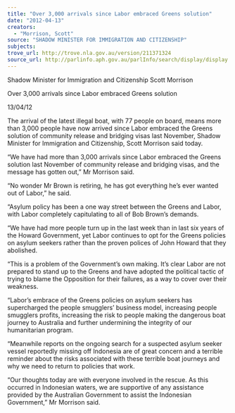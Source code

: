 ```yaml
---
title: "Over 3,000 arrivals since Labor embraced Greens solution"
date: "2012-04-13"
creators:
  - "Morrison, Scott"
source: "SHADOW MINISTER FOR IMMIGRATION AND CITIZENSHIP"
subjects:
trove_url: http://trove.nla.gov.au/version/211371324
source_url: http://parlinfo.aph.gov.au/parlInfo/search/display/display.w3p;query=Id%3A%22media/pressrel/1569703%22
---
```


 Shadow Minister for Immigration and Citizenship Scott Morrison 

 Over 3,000 arrivals since Labor embraced Greens solution  

 13/04/12  

 The arrival of the latest illegal boat, with 77 people on board, means more than 3,000  people have now arrived since Labor embraced the Greens solution of community  release and bridging visas last November, Shadow Minister for Immigration and  Citizenship, Scott Morrison said today. 

 “We have had more than 3,000 arrivals since Labor embraced the Greens solution  last November of community release and bridging visas, and the message has  gotten out,” Mr Morrison said. 

 “No wonder Mr Brown is retiring, he has got everything he’s ever wanted out of  Labor,” he said. 

 “Asylum policy has been a one way street between the Greens and Labor, with  Labor completely capitulating to all of Bob Brown’s demands. 

 “We have had more people turn up in the last week than in last six years of the  Howard Government, yet Labor continues to opt for the Greens policies on asylum  seekers rather than the proven polices of John Howard that they abolished. 

 “This is a problem of the Government’s own making. It’s clear Labor are not  prepared to stand up to the Greens and have adopted the political tactic of trying to  blame the Opposition for their failures, as a way to cover over their weakness. 

 “Labor’s embrace of the Greens policies on asylum seekers has supercharged the  people smugglers’ business model, increasing people smugglers profits, increasing  the risk to people making the dangerous boat journey to Australia and further  undermining the integrity of our humanitarian program. 

 “Meanwhile reports on the ongoing search for a suspected asylum seeker vessel  reportedly missing off Indonesia are of great concern and a terrible reminder about  the risks associated with these terrible boat journeys and why we need to return to  policies that work. 

 “Our thoughts today are with everyone involved in the rescue. As this occurred in  Indonesian waters, we are supportive of any assistance provided by the Australian  Government to assist the Indonesian Government,” Mr Morrison said. 

  

